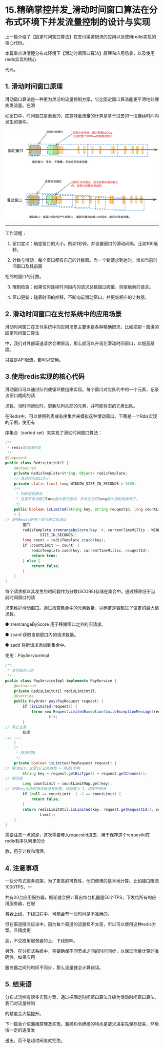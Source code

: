 # 15.精确掌控并发_滑动时间窗口算法在分布式环境下并发流量控制的设计与实现

上⼀篇介绍了【固定时间窗⼝算法】在⽀付渠道限流的应⽤以及使⽤redis实现的核⼼代码。

本篇重点讲清楚分布式环境下【滑动时间窗⼝算法】原理和应⽤场景，以及使⽤reids实现的核⼼

代码。



## 1. 滑动时间窗⼝原理

滑动窗⼝算法是⼀种更为灵活的流量控制⽅案，它⽐固定窗⼝算法能更平滑地处理突发流量。在滑

动窗口中，时间窗口是重叠的，这意味着流量的计算是基于过去的一段连续时间内发生的事件。

![图片1](./images/15.精确掌控并发_滑动时间窗口算法在分布式环境下并发流量控制的设计与实现_page_2_img_1.png)

---

⼯作流程：

1. 窗⼝定义：确定窗⼝的⼤⼩，例如1秒钟，并设置窗⼝的滑动间隔，⽐如100毫秒。

2. 计数与滑动：每个窗⼝都有⾃⼰的计数器。当⼀个新请求到达时，增加当前时间窗⼝及其前⾯

相邻的窗⼝的计数。

3. 限制检查：如果任何连续时间段内的请求总数超过阈值，则拒绝新的请求。

4. 窗⼝更新：随着时间的推移，不断向前滑动窗⼝，并更新相应的计数器。



## 2. 滑动时间窗⼝在⽀付系统中的应⽤场景

滑动时间窗⼝在⽀付系统中的应⽤场景主要也是各种精确限流，⽐如把前⼀篇讲的固定时间窗⼝算法

中，我们对外部渠道请求会做限流，那么就可以升级到滑动时间窗⼝，以提⾼精度。

只要是API限流，都可以使⽤。

## 3.使⽤redis实现的核⼼代码

滑动窗⼝可以通过队列或循环数组来实现。每个窗⼝对应队列中的⼀个元素，记录该窗⼝期间的请

求数。当时间滑动时，更新队列头部的元素，并可能将旧的元素出队。

在Redis中，可以使⽤列表或有序集合来模拟这种滑动窗⼝。下⾯是⼀个Rdis实现的示例，使⽤有

序集合（sorted set）来实现了滑动时间窗⼝算法：

```java
/**
 * redis限流操作类
 */
@Component
public class RedisLimitUtil {
    @Autowired
    private RedisTemplate<String, Object> redisTemplate;
    // 滑动时间窗口大小
    private static final long WINDOW_SIZE_IN_SECONDS = 1000;
    /**
     * 判断是否限流
     * 这里不考虑超过long最大值的情况，系统在达到long最大值前就奔溃了。
     */
    public boolean isLimited(String key, String reuqestId, long countLimit
    ) {
// 使用Redis的多个命令来实现滑动
        窗口
        redisTemplate.zremrangeByScore(key, 0, currentTimeMillis - WINDOW_
                SIZE_IN_SECONDS);
        long count = redisTemplate.zcard(key);
        if (countLimit >= count) {
            redisTemplate.zadd(key, currentTimeMillis, reuqestId);
            return true;
        } else {
            return false;
        }
    }
}
```



每个请求都以其发⽣的时间戳作为分数(SCORE)存储在集合中。通过移除旧于当前时间窗⼝的请

求来维护滑动窗⼝。通过检查集合中的元素数量，以确定是否超过了设定的最⼤请求数。

● zremrangeByScore ⽤于移除窗⼝之外的旧请求。

● zcard 获取当前窗⼝内的请求数量。

● zadd 将新请求添加到集合中。

使⽤：PayServiceImpl

```java
/**
 * 支付服务示例
 */
public class PayServiceImpl implements PayService {
    @Autowired
    private RedisLimitUtil redisLimitUtil;
    @Override
    public PayOrder pay(PayRequest request) {
        if (isLimited(request)) {
            throw new RequestLimitedException(buildExceptionMessage(reques
                    t));
        }
// 其它业务
        处理
... ...
    }
    /*
     * 限流判断
     */
    private boolean isLimited(PayRequest request) {
// 限流KEY，这里以[业务类型 + 渠道]举例
        String key = request.getBizType() + request.getChannel();
// 限流值
        Long countLimit = countLimitMap.get(key);
// 如果key对应的限流值没有配置，或配置为-1，说明不限流
        if (null == countLimit || -1 == countLimit) {
            return false;
        }
        return redisLimitUtil.isLimited(key, request.getRequestId(), count
                Limit);
    }
}
```



需要注意⼀点的是，这次需要传⼊requestId进去，⽤于保存这个requestId在redis有序队列⾥的分

数，⽤于计数和清理。



## 4. 注意事项

⼀些分布式服务框架，为了更⾼的可靠性，他们使⽤的是本地计算。⽐如接⼝限流1000TPS，⼀

共有20台应⽤服务器，框架就会把计算出每台机器是50个TPS，下发给所有的应⽤服务器，在服

务器上线、下线过程中，可能会有⼀段时间是不准确的。

但在渠道限流应该中，因为每个渠道的流量都不太⾼，所以可以使⽤这种redis⽅案。且精度更

⾼，不受应⽤服务器的上、下线影响。

另外，在分布式系统中，需要确保不同节点之间的时间同步，以保证流量计算的准确性。如果应⽤

服务器之间的时间不同步，那么流量就会计算错误。



## 5. 结束语

分布式流控有很多实现⽅案，通过把固定时间窗⼝算法升级为滑动时间窗⼝算法，我们对流量控制

的精度会⼤幅提升。

下⼀篇会介绍漏桶原理及实现。漏桶和令牌桶的特点是请求进来先保存起来，然后按⼀定的速度发

送出，⽽不是超过阀值就拒绝。



